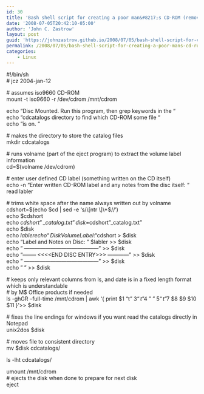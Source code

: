 ```yaml
---
id: 30
title: 'Bash shell script for creating a poor man&#8217;s CD-ROM (removable media) catalog for linux'
date: '2008-07-05T20:42:10-05:00'
author: 'John C. Zastrow'
layout: post
guid: 'https://johnzastrow.github.io/2008/07/05/bash-shell-script-for-creating-a-poor-mans-cd-rom-removable-media-catalog-for-linux/'
permalink: /2008/07/05/bash-shell-script-for-creating-a-poor-mans-cd-rom-removable-media-catalog-for-linux/
categories:
    - Linux
---
```


\#!/bin/sh  
\# jcz 2004-jan-12

\# assumes iso9660 CD-ROM  
mount -t iso9660 -r /dev/cdrom /mnt/cdrom

echo “Disc Mounted. Run this program, then grep keywords in the “  
echo “cdcatalogs directory to find which CD-ROM some file “  
echo “is on. “

\# makes the directory to store the catalog files  
mkdir cdcatalogs

\# runs volname (part of the eject program) to extract the volume label information  
cd=$(volname /dev/cdrom)

\# enter user defined CD label (something written on the CD itself)  
echo -n “Enter written CD-ROM label and any notes from the disc itself: “  
read labler

\# trims white space after the name always written out by volname  
cdshort=$(echo $cd | sed -e ‘s/\[ntr \]\*$//’)  
echo $cdshort  
echo $cdshort”\_catalog.txt”  
disk=$cdshort”\_catalog.txt”  
echo $disk  
echo $labler  
echo “Disk Volume Label: “$cdshort &gt; $disk  
echo “Label and Notes on Disc: ” $labler &gt;&gt; $disk  
echo ” ——————————————” &gt;&gt; $disk  
echo “——– &lt;&lt;&lt;&lt;END DISC ENTRY&gt;&gt;&gt; ————” &gt;&gt; $disk  
echo ” ——————————————” &gt;&gt; $disk  
echo ” ” &gt;&gt; $disk

\# keeps only relevant columns from ls, and date is in a fixed length format which is understandable   
\# by M$ Office products if needed  
ls -ghGR –full-time /mnt/cdrom | awk ‘{ print $1 “t” $3 “t”$4 ” ” $5 “t”$7 $8 $9 $10 $11 }’&gt;&gt; $disk

\# fixes the line endings for windows if you want read the catalogs directly in Notepad  
unix2dos $disk

\# moves file to consistent directory  
mv $disk cdcatalogs/

ls -lht cdcatalogs/

umount /mnt/cdrom  
\# ejects the disk when done to prepare for next disk  
eject